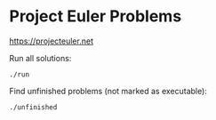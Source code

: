# Project Euler Problems

<https://projecteuler.net>

Run all solutions:

```
./run
```

Find unfinished problems (not marked as executable):

```
./unfinished
```
